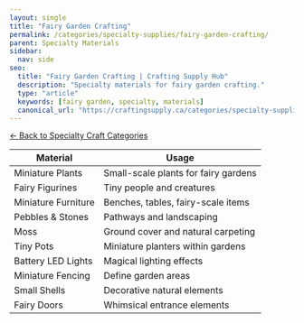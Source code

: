 ```yaml
---
layout: single
title: "Fairy Garden Crafting"
permalink: /categories/specialty-supplies/fairy-garden-crafting/
parent: Specialty Materials
sidebar:
  nav: side
seo:
  title: "Fairy Garden Crafting | Crafting Supply Hub"
  description: "Specialty materials for fairy garden crafting."
  type: "article"
  keywords: [fairy garden, specialty, materials]
  canonical_url: "https://craftingsupply.ca/categories/specialty-supplies/fairy-garden-crafting/"
---
```

[← Back to Specialty Craft Categories](/categories/specialty-supplies/)

| Material | Usage |
|----------|-------|
| Miniature Plants | Small-scale plants for fairy gardens |
| Fairy Figurines | Tiny people and creatures |
| Miniature Furniture | Benches, tables, fairy-scale items |
| Pebbles & Stones | Pathways and landscaping |
| Moss | Ground cover and natural carpeting |
| Tiny Pots | Miniature planters within gardens |
| Battery LED Lights | Magical lighting effects |
| Miniature Fencing | Define garden areas |
| Small Shells | Decorative natural elements |
| Fairy Doors | Whimsical entrance elements |
